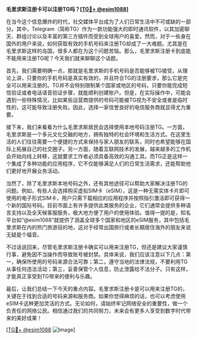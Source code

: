 **毛里求斯注册卡可以注册TG吗？[[TG💪+ @esim1088](https://t.me/s/esim1088)]**

在当今这个信息爆炸的时代，社交媒体平台成为了人们日常生活中不可或缺的一部分。其中，Telegram（简称TG）作为一款功能强大的即时通讯软件，以其加密聊天、群组讨论以及丰富的第三方插件而受到全球用户的喜爱。然而，对于一些身在国外的用户来说，如何获取有效的手机号码来注册TG却成了一大难题。尤其是在毛里求斯这样的岛国，很多人都在为这个问题苦恼。那么，毛里求斯注册卡到底能不能用来注册TG呢？今天我们就来聊聊这个话题。

首先，我们需要明确一点，那就是毛里求斯的手机号码是否能够被TG接受。从理论上讲，只要你的手机号码是真实有效的，并且符合TG的注册要求，那么它是完全可以用来注册的。TG并不会特别限制某个国家或地区的号码，只要你能完成短信验证或者电话语音验证步骤，就能顺利创建账户。但是，在实际操作中，可能会遇到一些特殊情况，比如某些运营商提供的号码可能被TG视为不安全或者是临时性的，这可能导致注册失败。因此，选择一家信誉良好的电信服务商就显得尤为重要。

接下来，我们来看看为什么毛里求斯居民会选择使用本地号码注册TG。一方面，毛里求斯是一个多元文化交融的地方，拥有独特的社会环境和生活方式。在这里生活的人们往往需要一个便捷的方式来保持与家人朋友的联系，同时也希望能够在国际上拓展自己的社交圈子。另一方面，随着互联网技术的发展，越来越多的工作机会开始向线上转移，这就要求工作者必须具备高效的沟通工具。而TG正是这样一个集成了多种功能的应用程序，它不仅能够满足人们的日常生活需求，还能帮助他们更好地开展业务活动。

当然了，除了毛里求斯本地号码之外，还有其他途径可以帮助大家解决注册TG的问题。例如，有些人会选择购买虚拟SIM卡（eSIM），这是一种无需实体卡片即可使用的电子形式SIM卡，用户只需下载相应的应用程序并按照指引激活即可获得一个新的国际号码。目前市面上有许多提供此类服务的企业，它们通常会提供多种语言支持以及全天候客服服务，极大地方便了用户的使用体验。值得一提的是，知名平台如“@esim1088”就提供了涵盖全球多个国家和地区的eSIM服务，其中包括毛里求斯在内的热门旅游目的地，这对于经常出国旅行或者长期居住海外的朋友来说无疑是个福音。

不过话说回来，尽管毛里求斯注册卡确实可以用来注册TG，但还是建议大家谨慎行事，避免因不当操作而导致账号被封禁。具体来说，我们应该注意以下几点：第一，确保所使用的号码来源合法可靠；第二，遵守当地的法律法规，不要利用TG从事任何违法活动；第三，妥善保管个人信息，防止泄露给不法分子。只有这样，才能真正享受到TG带来的便利与乐趣。

最后，让我们总结一下今天的重点内容。毛里求斯注册卡是可以用来注册TG的，关键在于找到合适的号码来源和服务商。如果你觉得麻烦的话，也可以考虑使用eSIM卡这种更加灵活的方式。无论如何，请始终牢记网络安全的重要性，做一个负责任的网络公民。相信通过我们的共同努力，未来会有更多人享受到数字时代带来的美好成果！

[[TG💪+ @esim1088](https://t.me/s/esim1088) ![Image](https://i.postimg.cc/4NQfJmqS/Snipaste-2025-05-13-00-14-12.png)]